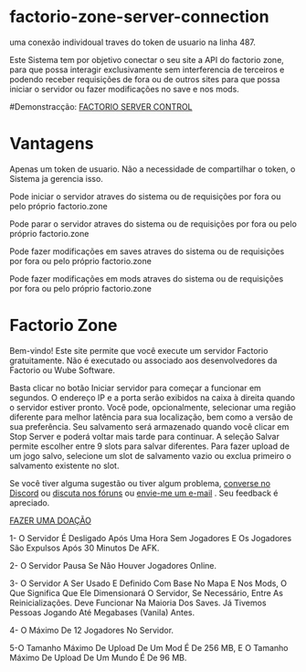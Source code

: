 # factorio-zone-server-connection
uma conexão individoual traves do token de usuario na linha 487. 

Este Sistema tem por objetivo conectar o seu site a API do factorio zone, para que possa interagir exclusivamente sem interferencia de terceiros e podendo receber requisições de fora ou de outros sites para que possa iniciar o servidor ou fazer modificações no save e nos mods. 

#Demonstracção: [FACTORIO SERVER CONTROL](https://luisdasartimanhas.github.io/factorio-zone-server-connection/) 

# Vantagens 
Apenas um token de usuario.
Não a necessidade de compartilhar o token, o Sistema ja gerencia isso.

Pode iniciar o servidor atraves do sistema ou de requisições por fora ou pelo próprio factorio.zone

Pode parar o servidor atraves do sistema ou de requisições por fora ou pelo próprio factorio.zone

Pode fazer modificações em saves atraves do sistema ou de requisições por fora ou pelo próprio factorio.zone

Pode fazer modificações em mods atraves do sistema ou de requisições por fora ou pelo próprio factorio.zone


# Factorio Zone
Bem-vindo! Este site permite que você execute um servidor Factorio gratuitamente. Não é executado ou associado aos desenvolvedores da Factorio ou Wube Software.

Basta clicar no botão Iniciar servidor para começar a funcionar em segundos. O endereço IP e a porta serão exibidos na caixa à direita quando o servidor estiver pronto. Você pode, opcionalmente, selecionar uma região diferente para melhor latência para sua localização, bem como a versão de sua preferência. Seu salvamento será armazenado quando você clicar em Stop Server e poderá voltar mais tarde para continuar. A seleção Salvar permite escolher entre 9 slots para salvar diferentes. Para fazer upload de um jogo salvo, selecione um slot de salvamento vazio ou exclua primeiro o salvamento existente no slot.

Se você tiver alguma sugestão ou tiver algum problema, [converse no Discord](https://discord.gg/Pg3KgZq) ou [discuta nos fóruns](https://forums.factorio.com/viewtopic.php?f=133&t=48014) ou [envie-me um e-mail](admin@factorio.zone) . Seu feedback é apreciado.

[FAZER UMA DOAÇÃO](https://www.paypal.com/donate?token=NbWH_uDRcVV_yDTXI0mkgIDkvb6jjIs_lYNqnAZF1ZwRKBhHq_cspjDFzuKDRrOV4ErOT3KVLTFbwRkq)

1- O Servidor É Desligado Após Uma Hora Sem Jogadores E Os Jogadores São Expulsos Após 30 Minutos De AFK.

2- O Servidor Pausa Se Não Houver Jogadores Online.

3- O Servidor A Ser Usado E Definido Com Base No Mapa E Nos Mods, O Que Significa Que Ele Dimensionará O Servidor, Se Necessário, Entre As Reinicializações. Deve Funcionar Na Maioria Dos Saves. Já Tivemos Pessoas Jogando Até Megabases (Vanila) Antes.

4- O Máximo De 12 Jogadores No Servidor.

5-O Tamanho Máximo De Upload De Um Mod É De 256 MB, E O Tamanho Máximo De Upload De Um Mundo É De 96 MB.
